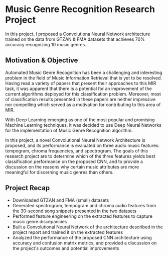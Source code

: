 # Music Genre Recognition Research Project
In this project, I proposed a Convolutiona Neural Network architecture trained on the data from GTZAN & FMA datasets that achieves 70% accuracy recognizing 10 music genres.

## Motivation & Objective
Automated Music Genre Recognition has been a challenging and interesting problem in the field of Music Information Retrieval that is yet to be resolved. 
Having read a variety of papers that present their approaches to this MIR task, it was apparent that there is a potential for an improvement of the current algorithms deployed for this classification problem. 
Moreover, most of classification results presented in these papers are neither impressive nor compelling which served as a motivation for contributing to this area of MIR. 

With Deep Learning emerging as one of the most popular and promising Machine Learning techniques, it was decided to use Deep Neural Networks for the implementation of Music Genre Recognition algorithm. 

In this project, a novel Convolutional Neural Network Architecture is proposed, and its performance is evaluated on three audio music features: tempogram, chroma frequencies, and spectrogram. 
The goals of this research project are to determine which of the three features yields best classification performance on the proposed CNN, and to provide a discussion on the reasons why certain music attributes are more meaningful for discerning music genres than others.

## Project Recap
* Downloaded GTZAN and FMA (small) datasets
* Generated spectrogram, tempogram and chroma audio features from the 30-second song snippets presented in the two datasets
* Performed feature engineering on the extracted features to capture music genre discepancies
* Built a Convolutional Neural Network of the architecture described in the project report and trained it on the extracted features
* Analyzed the performance of the proposed CNN architecture using accuracy and confusion matrix metrics, and provided a discussion on the project's outcomes and potential improvements


